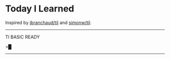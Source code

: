 # Today I Learned

Inspired by [jbranchaud/til](https://github.com/jbranchaud/til) and [simonw/til](https://github.com/simonw/til).

---

TI BASIC READY

&gt;█

---

